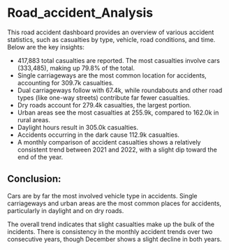 # Road_accident_Analysis

This road accident dashboard provides an overview of various accident statistics, such as casualties by type, vehicle, road conditions, and time. Below are the key insights:

- 417,883 total casualties are reported. The most casualties involve cars (333,485), making up 79.8% of the total.
- Single carriageways are the most common location for accidents, accounting for 309.7k casualties.
- Dual carriageways follow with 67.4k, while roundabouts and other road types (like one-way streets) contribute far fewer casualties.
- Dry roads account for 279.4k casualties, the largest portion.
- Urban areas see the most casualties at 255.9k, compared to 162.0k in rural areas.
- Daylight hours result in 305.0k casualties.
- Accidents occurring in the dark cause 112.9k casualties.
- A monthly comparison of accident casualties shows a relatively consistent trend between 2021 and 2022, with a slight dip toward the end of the year.
  
## Conclusion:
Cars are by far the most involved vehicle type in accidents.
Single carriageways and urban areas are the most common places for accidents, particularly in daylight and on dry roads.

The overall trend indicates that slight casualties make up the bulk of the incidents. There is consistency in the monthly accident trends over two consecutive years, though December shows a slight decline in both years.
